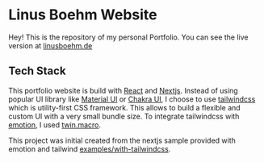 # Linus Boehm Website

Hey! This is the repository of my personal Portfolio.
You can see the live version at [linusboehm.de](https://linusboehm.de)

## Tech Stack

This portfolio website is build with [React](https://reactjs.org/) and [Nextjs](https://nextjs.org/). 
Instead of using popular UI library like [Material UI](https://mui.com/) or [Chakra UI](https://chakra-ui.com/),
I choose to use [tailwindcss](https://tailwindcss.com/) which is utility-first CSS framework. This allows
to build a flexible and custom UI with a very small bundle size. To integrate tailwindcss with [emotion](https://emotion.sh/), I used
[twin.macro](https://github.com/ben-rogerson/twin.macro).

This project was initial created from the nextjs sample provided with emotion and tailwind 
[examples/with-tailwindcss](https://github.com/vercel/next.js/blob/canary/examples/with-tailwindcss/README.md).


